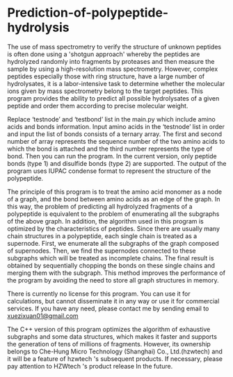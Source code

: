 # Prediction-of-polypeptide-hydrolysis
The use of mass spectrometry to verify the structure of unknown peptides is often done using a 'shotgun approach' whereby the peptides are hydrolyzed randomly into fragments by proteases and then measure the sample by using a high-resolution mass spectrometry. However, complex peptides especially those with ring structure, have a large number of hydrolysates, it is a labor-intensive task to determine whether the molecular ions given by mass spectrometry belong to the target peptides. This program provides the ability to predict all possible hydrolysates of a given peptide and order them according to precise molecular weight.

Replace ‘testnode’ and ‘testbond’ list in the main.py which include amino acids and bonds information. Input amino acids in the ‘testnode’ list in order and input the list of bonds consists of a ternary array. The first and second number of array represents the sequence number of the two amino acids to which the bond is attached and the third number represents the type of bond. Then you can run the program. In the current version, only peptide bonds (type 1) and disulfide bonds (type 2) are supported. The output of the program uses IUPAC condense format to represent the structure of the polypeptide.

The principle of this program is to treat the amino acid monomer as a node of a graph, and the bond between amino acids as an edge of the graph. In this way, the problem of predicting all hydrolyzed fragments of a polypeptide is equivalent to the problem of enumerating all the subgraphs of the above graph. In addition, the algorithm used in this program is optimized by the characteristics of peptides. Since there are usually many chain structures in a polypeptide, each single chain is treated as a supernode. First, we enumerate all the subgraphs of the graph composed of supernodes. Then, we find the supernodes connected to these subgraphs which will be treated as incomplete chains. The final result is obtained by sequentially chopping the bonds on these single chains and merging them with the subgraph. This method improves the performance of the program by avoiding the need to store all graph structures in memory.

There is currently no license for this program. You can use it for calculations, but cannot disseminate it in any way or use it for commercial services. If you have any need, please contact me by sending email to xuezixuan01@gmail.com 

The C++ version of this program optimizes the algorithm of exhaustive subgraphs and some data structures, which makes it faster and supports the generation of tens of millions of fragments. However, its ownership belongs to Che-Hung Micro Technology (Shanghai) Co., Ltd.(hzwtech)
 and it will be a feature of hzwtech 's subsequent products. If necessary, please pay attention to HZWtech 's product release In the future.
